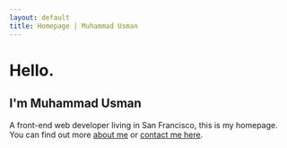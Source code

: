 ```yaml
---
layout: default
title: Homepage | Muhammad Usman
---
```


# Hello.
## I'm Muhammad Usman

A front-end web developer living in San Francisco, this is my homepage.
You can find out more [about me](/about) or [contact me here](/contact).

